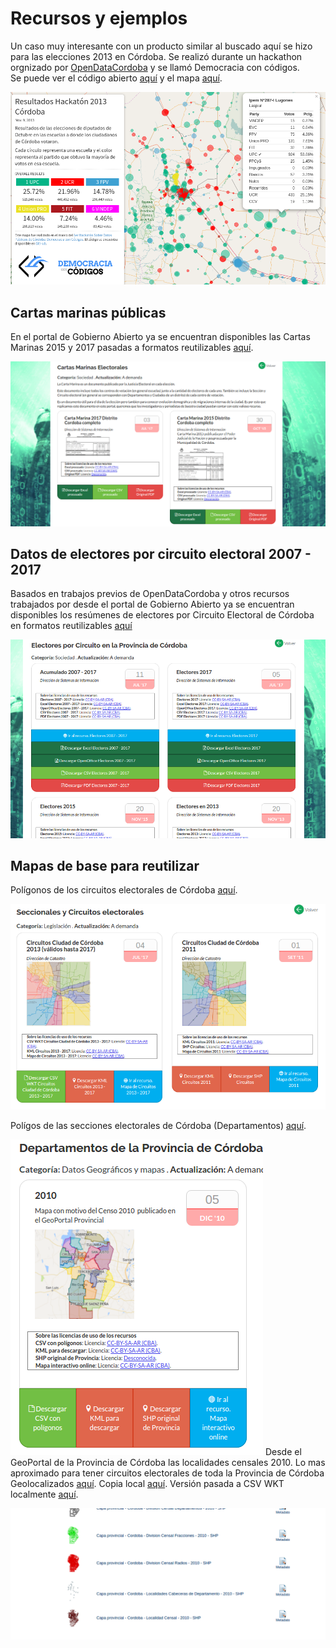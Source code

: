 # Recursos y ejemplos

Un caso muy interesante con un producto similar al buscado aquí se hizo para las elecciones 2013 en Córdoba. Se realizó durante un hackathon orgnizado por [OpenDataCordoba](http://www.opendatacordoba.org/) y se llamó Democracia con códigos.    
Se puede ver el código abierto [aquí](http://democraciaconcodigos.github.io/) y el mapa [aquí](http://democraciaconcodigos.github.io/election-2013/).  

![democracia-con-codigos](../img/democracia-con-codigos.png)  

## Cartas marinas públicas

En el portal de Gobierno Abierto ya se encuentran disponibles las Cartas Marinas 2015 y 2017 pasadas a formatos reutilizables [aquí](https://gobiernoabierto.cordoba.gob.ar/data/datos-abiertos/categoria/sociedad/cartas-marinas-electorales/213).  

![cartas-marinas](../img/cartas-marinas.png)

## Datos de electores por circuito electoral 2007 - 2017

Basados en trabajos previos de OpenDataCordoba y otros recursos trabajados por desde el portal de Gobierno Abierto ya se encuentran disponibles los resúmenes de electores por Circuito Electoral de Córdoba en formatos reutilizables [aquí](https://gobiernoabierto.cordoba.gob.ar/data/datos-abiertos/categoria/sociedad/electores-por-circuito-en-la-provincia-de-cordoba/216)

![electores-por-circuito](../img/electores-por-circuito.png)

## Mapas de base para reutilizar

Polígonos de los circuitos electorales de Córdoba [aquí](https://gobiernoabierto.cordoba.gob.ar/data/datos-abiertos/categoria/legislacion/seccionales-y-circuitos-electorales/212).  

![circuitos-cordoba](../img/circuitos-cordoba.png)

Polígos de las secciones electorales de Córdoba (Departamentos) [aquí](https://gobiernoabierto.cordoba.gob.ar/data/datos-abiertos/categoria/datos-geograficos-y-mapas/departamentos-de-la-provincia-de-cordoba/214).  


![departamentos-cordoba](../img/departamentos-cordoba.png)
Desde el GeoPortal de la Provincia de Córdoba las localidades censales 2010. Lo mas aproximado para tener circuitos electorales de toda la Provincia de Córdoba Geolocalizados [aquí](http://estadistica.cba.gov.ar/Territorio/GeoPortal/CapasProvincia/CapasGeneralesProvincia/CapasdePol%C3%ADticayAdministraci%C3%B3nProvincia/tabid/847/language/es-AR/Default.aspx). Copia local [aquí](../recursos/Capa-provincial-Cordoba-Localidades-Censales-2010-SHP.zip). Versión pasada a CSV WKT localmente [aquí](localidades-cordoba-2010-pasadas-de-SHP-a-CSV-con-coordenadas.csv).  

![geoportal](../img/geoportal.png)
